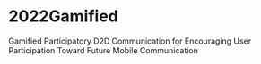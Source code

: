 # 2022Gamified
Gamified Participatory D2D Communication for Encouraging User Participation Toward Future Mobile Communication
